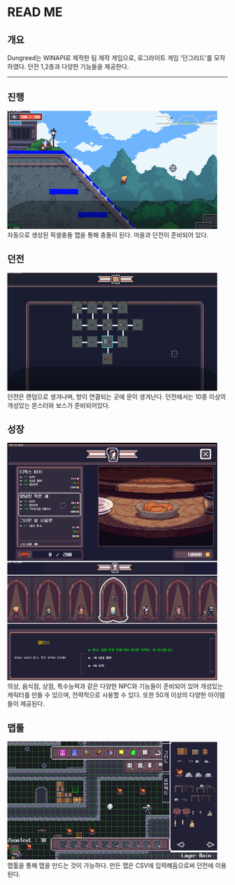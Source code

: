 # READ ME

## 개요
Dungreed는 WINAPI로 제작한 팀 제작 게임으로, 로그라이트 게임 '던그리드'를 모작하였다.
던전 1,2층과 다양한 기능들을 제공한다.

* * *

## 진행
<img src="https://github.com/fool8474/Dungreed_PortPolio/blob/master/ScreenShot/ScreenShot%20(3).png" width="480px" height="270px"></img></br>
자동으로 생성된 픽셀충돌 맵을 통해 충돌이 된다.
마을과 던전이 준비되어 있다.

## 던전
<img src="https://github.com/fool8474/Dungreed_PortPolio/blob/master/ScreenShot/ScreenShot%20(2).png" width="480px" height="270px"></img></br>
던전은 랜덤으로 생겨나며, 방이 연결되는 곳에 문이 생겨난다.
던전에서는 10종 이상의 개성있는 몬스터와 보스가 준비되어있다.

## 성장
<img src="https://github.com/fool8474/Dungreed_PortPolio/blob/master/ScreenShot/ScreenShot%20(1).png" width="480px" height="270px"></img>
<img src="https://github.com/fool8474/Dungreed_PortPolio/blob/master/ScreenShot/ScreenShot%20(5).png" width="480px" height="270px"></img></br>
의상, 음식점, 상점, 특수능력과 같은 다양한 NPC와 기능들이 준비되어 있어 개성있는 캐릭터를 만들 수 있으며, 전략적으로 사용할 수 있다.
또한 50개 이상의 다양한 아이템들이 제공된다.

## 맵툴
<img src="https://github.com/fool8474/Dungreed_PortPolio/blob/master/ScreenShot/ScreenShot%20(4).png" width="480px" height="270px"></img></br>
맵툴을 통해 맵을 만드는 것이 가능하다. 만든 맵은 CSV에 입력해둠으로써 던전에 이용된다.


